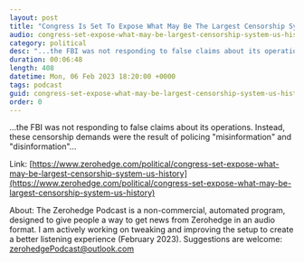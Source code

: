 ```yaml
---
layout: post
title: "Congress Is Set To Expose What May Be The Largest Censorship System In US History"
audio: congress-set-expose-what-may-be-largest-censorship-system-us-history-0
category: political
desc: "...the FBI was not responding to false claims about its operations. Instead, these censorship demands were the result of policing &quot;misinformation&quot; and &quot;disinformation&quot;..."
duration: 00:06:48
length: 408
datetime: Mon, 06 Feb 2023 18:20:00 +0000
tags: podcast
guid: congress-set-expose-what-may-be-largest-censorship-system-us-history-0
order: 0
---
```

...the FBI was not responding to false claims about its operations. Instead, these censorship demands were the result of policing &quot;misinformation&quot; and &quot;disinformation&quot;...

Link: [https://www.zerohedge.com/political/congress-set-expose-what-may-be-largest-censorship-system-us-history](https://www.zerohedge.com/political/congress-set-expose-what-may-be-largest-censorship-system-us-history)

About: The Zerohedge Podcast is a non-commercial, automated program, designed to give people a way to get news from Zerohedge in an audio format.  I am actively working on tweaking and improving the setup to create a better listening experience (February 2023).  Suggestions are welcome: [zerohedgePodcast@outlook.com](mailto:zerohedgePodcast@outlook.com)